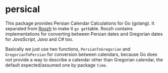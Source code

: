 # persical
This package provides Persian Calendar Calculations for Go (golang). It separated from [Roozh](https://github.com/dc0d/Roozh) to make it `go get`table. Roozh contains implementations for converting between Persian dates and Gregorian dates for _JavaScript_, _Java_ and _C#_ too.

Basically we just use two functions, `PersianToGregorian` and `GregorianToPersian` for conversion between calendars, because Go does not provide a way to describe a calendar other than Gregorian calendar, the default expected/assumed one by package `time`.